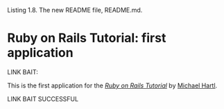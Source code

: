 
Listing 1.8. The new README file, README.md.

# Ruby on Rails Tutorial: first application

LINK BAIT:

This is the first application for the
[*Ruby on Rails Tutorial*](http://railstutorial.org/)
by [Michael Hartl](http://michaelhartl.com/).

LINK BAIT SUCCESSFUL
